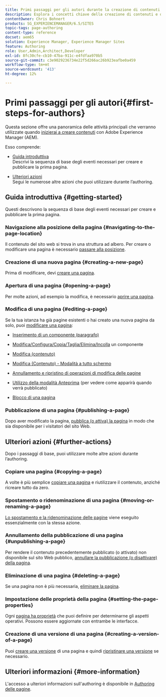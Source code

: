 ```yaml
---
title: Primi passaggi per gli autori durante la creazione di contenuti in AEM
description: Esplora i concetti chiave della creazione di contenuti e dell’authoring in AEM 6.5. Troverai anche informazioni sull’utilizzo di tag, modelli e altre funzioni della pagina.
contentOwner: Chris Bohnert
products: SG_EXPERIENCEMANAGER/6.5/SITES
topic-tags: page-authoring
content-type: reference
docset: aem65
solution: Experience Manager, Experience Manager Sites
feature: Authoring
role: User,Admin,Architect,Developer
exl-id: 8fc30cfe-cb10-47ba-911c-e4fdfaa970b5
source-git-commit: c3e9029236734e22f5d266ac26b923eafbe0a459
workflow-type: tm+mt
source-wordcount: '413'
ht-degree: 12%

---
```


# Primi passaggi per gli autori{#first-steps-for-authors}

Questa sezione offre una panoramica delle attività principali che verranno utilizzate quando [inizierai a creare contenuti](/help/sites-authoring/author.md#concept-of-authoring-and-publishing) con Adobe Experience Manager (AEM).

Esso comprende:

* [Guida introduttiva](#getting-started)\
  Descrivi la sequenza di base degli eventi necessari per creare e pubblicare la prima pagina.

* [Ulteriori azioni](#further-actions)\
  Segui le numerose altre azioni che puoi utilizzare durante l’authoring.

## Guida introduttiva {#getting-started}

Questi descrivono la sequenza di base degli eventi necessari per creare e pubblicare la prima pagina.

### Navigazione alla posizione della pagina {#navigating-to-the-page-location}

Il contenuto del sito web si trova in una struttura ad albero. Per creare o modificare una pagina è necessario [passare alla posizione](/help/sites-authoring/basic-handling.md#viewing-and-selecting-resources).

### Creazione di una nuova pagina {#creating-a-new-page}

Prima di modificare, devi [creare una pagina](/help/sites-authoring/managing-pages.md#creating-a-new-page).

### Apertura di una pagina {#opening-a-page}

Per molte azioni, ad esempio la modifica, è necessario [aprire una pagina](/help/sites-authoring/managing-pages.md#opening-a-page-for-editing).

### Modifica di una pagina {#editing-a-page}

Se la tua istanza ha già pagine esistenti o hai creato una nuova pagina da solo, puoi [modificare una pagina](/help/sites-authoring/editing-content.md):

* [Inserimento di un componente (paragrafo)](/help/sites-authoring/editing-content.md#inserting-a-component)
* [Modifica/Configura/Copia/Taglia/Elimina/Incolla](/help/sites-authoring/editing-content.md#edit-configure-copy-cut-delete-paste) un componente
* [Modifica (contenuto)](/help/sites-authoring/editing-content.md#edit-content)
* [Modifica (Contenuto) - Modalità a tutto schermo](/help/sites-authoring/editing-content.md#edit-content-full-screen-mode)

* [Annullamento e ripristino di operazioni di modifica delle pagine](/help/sites-authoring/editing-content.md#undoing-and-redoing-page-edits)
* [Utilizzo della modalità Anteprima](/help/sites-authoring/editing-content.md#preview-mode) (per vedere come apparirà quando verrà pubblicato)
* [Blocco di una pagina  ](/help/sites-authoring/editing-content.md#locking-a-page)

### Pubblicazione di una pagina {#publishing-a-page}

Dopo aver modificato la pagina, [pubblica (o attiva) la pagina](/help/sites-authoring/publishing-pages.md#main-pars-title-10) in modo che sia disponibile per i visitatori del sito Web.

## Ulteriori azioni {#further-actions}

Dopo i passaggi di base, puoi utilizzare molte altre azioni durante l’authoring.

### Copiare una pagina {#copying-a-page}

A volte è più semplice [copiare una pagina](/help/sites-authoring/managing-pages.md#copying-and-pasting-a-page) e riutilizzare il contenuto, anziché ricreare tutto da zero.

### Spostamento o ridenominazione di una pagina {#moving-or-renaming-a-page}

[Lo spostamento e la ridenominazione delle pagine](/help/sites-authoring/managing-pages.md#moving-or-renaming-a-page) viene eseguito essenzialmente con la stessa azione.

### Annullamento della pubblicazione di una pagina {#unpublishing-a-page}

Per rendere il contenuto precedentemente pubblicato (o attivato) non disponibile sul sito Web pubblico, [annullare la pubblicazione (o disattivare) della pagina](/help/sites-authoring/publishing-pages.md#main-pars-title-5).

### Eliminazione di una pagina {#deleting-a-page}

Se una pagina non è più necessaria, [eliminare la pagina](/help/sites-authoring/managing-pages.md#deleting-a-page).

### Impostazione delle proprietà della pagina {#setting-the-page-properties}

Ogni [pagina ha proprietà](/help/sites-authoring/editing-page-properties.md) che puoi definire per determinarne gli aspetti operativi. Possono essere aggiornate con entrambe le interfacce.

### Creazione di una versione di una pagina {#creating-a-version-of-a-page}

Puoi [creare una versione](/help/sites-authoring/working-with-page-versions.md#creating-a-new-version) di una pagina e quindi [ripristinare una versione](/help/sites-authoring/working-with-page-versions.md#reverting-to-a-page-version) se necessario.

## Ulteriori informazioni {#more-information}

L&#39;accesso a ulteriori informazioni sull&#39;authoring è disponibile in [Authoring delle pagine](/help/sites-authoring/page-authoring.md).
